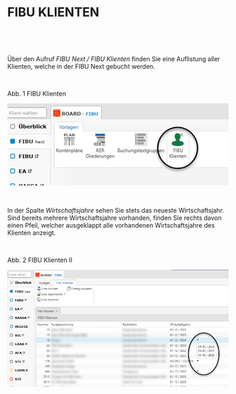 # FIBU KLIENTEN

&nbsp;

&nbsp;

Über den Aufruf *FIBU Next / FIBU Klienten* finden Sie eine Auflistung aller Klienten, welche in der FIBU Next gebucht werden.&nbsp;

&nbsp;

Abb. 1 FIBU Klienten

![Image](<../lib/NeuesElement12.png>)

&nbsp;

In der Spalte *Wirtschaftsjahre* sehen Sie stets das neueste Wirtschaftsjahr. Sind bereits mehrere Wirtschaftsjahre vorhanden, finden Sie rechts davon einen Pfeil, welcher ausgeklappt alle vorhandenen Wirtschaftsjahre des Klienten anzeigt.

&nbsp;

Abb. 2 FIBU Klienten II

![Image](<../lib/NeuesElement11.png>)

&nbsp;

## &nbsp;

